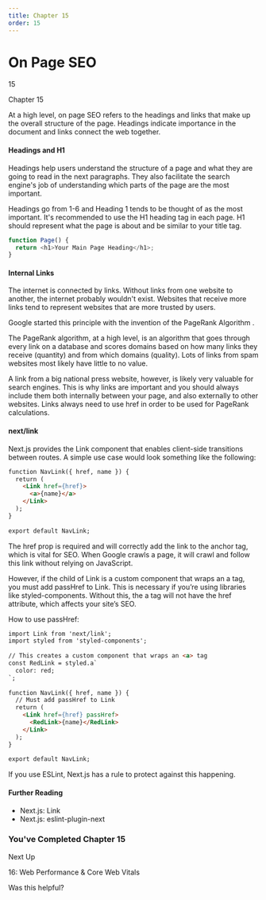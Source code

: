 ```yaml
---
title: Chapter 15
order: 15
---
```


# On Page SEO

15

Chapter 15

At a high level, on page SEO refers to the headings and links that make up the overall structure of the page. Headings indicate importance in the document and links connect the web together.

#### Headings and H1

Headings help users understand the structure of a page and what they are going to read in the next paragraphs. They also facilitate the search engine's job
of understanding which parts of the page are the most important.

Headings go from 1-6 and Heading 1 tends to be thought of as the most important. It's recommended to use the H1 heading tag in each page. H1 should represent what the page is about and be similar to your title tag.

```javascript
function Page() {
  return <h1>Your Main Page Heading</h1>;
}
```

#### Internal Links

The internet is connected by links. Without links from one website to another, the internet probably wouldn't exist. Websites that receive more links tend to
represent websites that are more trusted by users.

Google started this principle with the invention of the PageRank Algorithm
.

The PageRank algorithm, at a high level, is an algorithm that goes through every link on a database and scores domains based on how many links they
receive (quantity) and from which domains (quality). Lots of links from spam websites most likely have little to no value.

A link from a big national press website, however, is likely very valuable for search engines. This is why links are important and you should always include them both internally between your page, and also externally to other websites. Links always need to use href in order to be used for PageRank calculations.

#### next/link

Next.js provides the Link component that enables client-side transitions between routes. A simple use case would look something like the following:

```html
function NavLink({ href, name }) {
  return (
    <Link href={href}>
      <a>{name}</a>
    </Link>
  );
}
 
export default NavLink;
```

The href prop is required and will correctly add the link to the anchor tag, which is vital for SEO. When Google crawls a page, it will crawl
and follow this link without relying on JavaScript.

However, if the child of Link is a custom component that wraps an a tag, you must add passHref to Link. This is necessary if you’re using libraries like styled-components. Without this, the a tag will not have the href attribute, which affects your site’s SEO.

How to use passHref:

```html
import Link from 'next/link';
import styled from 'styled-components';
 
// This creates a custom component that wraps an <a> tag
const RedLink = styled.a`
  color: red;
`;
 
function NavLink({ href, name }) {
  // Must add passHref to Link
  return (
    <Link href={href} passHref>
      <RedLink>{name}</RedLink>
    </Link>
  );
}
 
export default NavLink;
```

If you use ESLint, Next.js has a rule to protect against this happening.

#### Further Reading

- Next.js: Link
- Next.js: eslint-plugin-next

### You've Completed Chapter 15

Next Up

16: Web Performance & Core Web Vitals

Was this helpful?